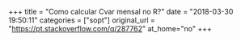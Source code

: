 +++
title = "Como calcular Cvar mensal no R?"
date = "2018-03-30 19:50:11"
categories = ["sopt"]
original_url = "https://pt.stackoverflow.com/q/287762"
at_home="no"
+++

